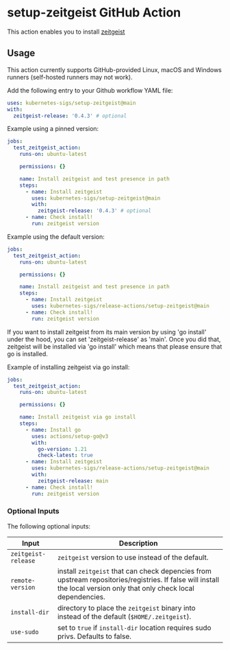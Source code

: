 # setup-zeitgeist GitHub Action

This action enables you to install [zeitgeist](https://github.com/kubernetes-sigs/zeitgeist)


## Usage

This action currently supports GitHub-provided Linux, macOS and Windows runners (self-hosted runners may not work).

Add the following entry to your Github workflow YAML file:

```yaml
uses: kubernetes-sigs/setup-zeitgeist@main
with:
  zeitgeist-release: '0.4.3' # optional
```

Example using a pinned version:

```yaml
jobs:
  test_zeitgeist_action:
    runs-on: ubuntu-latest

    permissions: {}

    name: Install zeitgeist and test presence in path
    steps:
      - name: Install zeitgeist
        uses: kubernetes-sigs/setup-zeitgeist@main
        with:
          zeitgeist-release: '0.4.3' # optional
      - name: Check install!
        run: zeitgeist version
```

Example using the default version:

```yaml
jobs:
  test_zeitgeist_action:
    runs-on: ubuntu-latest

    permissions: {}

    name: Install zeitgeist and test presence in path
    steps:
      - name: Install zeitgeist
        uses: kubernetes-sigs/release-actions/setup-zeitgeist@main
      - name: Check install!
        run: zeitgeist version
```

If you want to install zeitgeist from its main version by using 'go install' under the hood, you can set 'zeitgeist-release' as 'main'. Once you did that, zeitgeist will be installed via 'go install' which means that please ensure that go is installed.

Example of installing zeitgeist via go install:

```yaml
jobs:
  test_zeitgeist_action:
    runs-on: ubuntu-latest

    permissions: {}

    name: Install zeitgeist via go install
    steps:
      - name: Install go
        uses: actions/setup-go@v3
        with:
          go-version: 1.21
          check-latest: true
      - name: Install zeitgeist
        uses: kubernetes-sigs/release-actions/setup-zeitgeist@main
        with:
          zeitgeist-release: main
      - name: Check install!
        run: zeitgeist version
```

### Optional Inputs

The following optional inputs:

| Input | Description |
| --- | --- |
| `zeitgeist-release` | `zeitgeist` version to use instead of the default. |
| `remote-version` | install `zeitgeist` that can check depencies from upstream repositories/registries. If false will install the local version only that only check local dependencies. |
| `install-dir` | directory to place the `zeitgeist` binary into instead of the default (`$HOME/.zeitgeist`). |
| `use-sudo` | set to `true` if `install-dir` location requires sudo privs. Defaults to false. |
